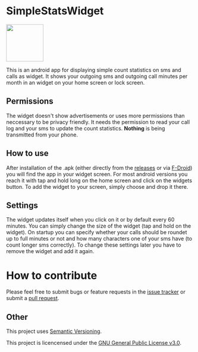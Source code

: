 # SimpleStatsWidget

[<img src=https://f-droid.org/badge/get-it-on.png height="100">](https://f-droid.org/repository/browse/?fdid=de.simplestatswidget)

This is an android app for displaying simple count statistics on sms and calls as widget. It shows your outgoing sms and outgoing call minutes per month in an widget on your home screen or lock screen.

## Permissions
The widget doesn't show advertisements or uses more permissions than neccessary to be privacy friendly. It needs the permission to read your call log and your sms to update the count statistics. **Nothing** is being transmitted from your phone.

## How to use
After installation of the .apk (either directly from the [releases](https://github.com/Chessmasterrr/SimpleStatsWidget/releases) or via [F-Droid](https://f-droid.org/repository/browse/?fdid=de.simplestatswidget)) you will find the app in your widget screen. For most android versions you reach it with tap and hold long on the home screen and click on the widgets button. To add the widget to your screen, simply choose and drop it there.

## Settings
The widget updates itself when you click on it or by default every 60 minutes. You can simply change the size of the widget (tap and hold on the widget). On startup you can specify whether your calls should be roundet up to full minutes or not and how many characters one of your sms have (to count longer sms correctly). To change these settings later you have to remove the widget and add it again.

# How to contribute
Please feel free to submit bugs or feature requests in the [issue tracker](https://github.com/Chessmasterrr/SimpleStatsWidget/issues) or submit a [pull request](https://github.com/Chessmasterrr/SimpleStatsWidget/pulls).

## Other
This project uses [Semantic Versioning](http://semver.org/).

This project is licencensed under the [GNU General Public License v3.0](https://github.com/Chessmasterrr/SimpleStatsWidget/blob/master/LICENSE).
